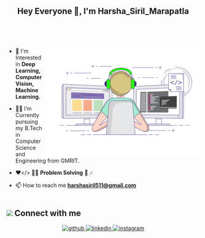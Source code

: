 <h2 align="center">Hey Everyone 👋, I'm Harsha_Siril_Marapatla</h2>
<br><br><br>
<img align="right" alt="Coding" width="400" src="https://raw.githubusercontent.com/devSouvik/devSouvik/master/gif3.gif">


- 🔭 I'm Interested in **Deep Learning, Computer Vision, Machine Learning.**

- 😶‍🌫️ I’m Currently pursuing my B.Tech in Computer Science and Engineering from GMRIT.

- ❤️</> 🧑‍💻 **Problem Solving** 🧠 🎶

- 📫 How to reach me **harshasiril511@gmail.com**
<br><br><be>
## <img src="https://github.com/TheDudeThatCode/TheDudeThatCode/blob/master/Assets/Handshake.gif" height="32px"> Connect with me  
<div align="center">
<a href="https://github.com/Harshamarapatla/" target="_blank">
<img src=https://img.shields.io/badge/github-%2324292e.svg?&style=for-the-badge&logo=github&logoColor=white alt=github style="margin-bottom: 5px;" />
</a>
<a href="https://www.linkedin.com/in/harsha-marapatla-7a8b462a2?utm_source=share&utm_campaign=share_via&utm_content=profile&utm_medium=android_app" target="_blank">
<img src=https://img.shields.io/badge/linkedin-%231E77B5.svg?&style=for-the-badge&logo=linkedin&logoColor=white alt=linkedin style="margin-bottom: 5px;" />
</a>
<a href="[https://www.instagram.com//](https://www.instagram.com/j_a_c_k_____h_a_r_s_h_a?igsh=a29jam13ZWoyMmti)" target="_blank">
<img src=https://img.shields.io/badge/instagram-%23000000.svg?&style=for-the-badge&logo=instagram&logoColor=white alt=instagram style="margin-bottom: 5px;" />
</a>  
</div>
